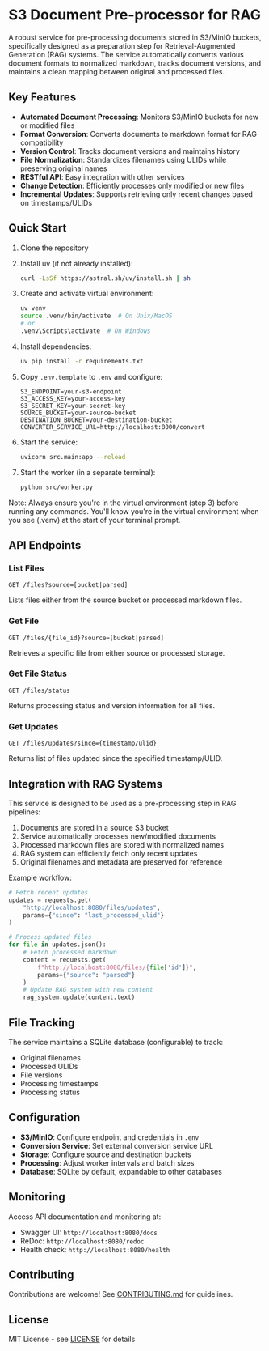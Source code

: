 # S3 Document Pre-processor for RAG

A robust service for pre-processing documents stored in S3/MinIO buckets, specifically designed as a preparation step for Retrieval-Augmented Generation (RAG) systems. The service automatically converts various document formats to normalized markdown, tracks document versions, and maintains a clean mapping between original and processed files.

## Key Features

- **Automated Document Processing**: Monitors S3/MinIO buckets for new or modified files
- **Format Conversion**: Converts documents to markdown format for RAG compatibility
- **Version Control**: Tracks document versions and maintains history
- **File Normalization**: Standardizes filenames using ULIDs while preserving original names
- **RESTful API**: Easy integration with other services
- **Change Detection**: Efficiently processes only modified or new files
- **Incremental Updates**: Supports retrieving only recent changes based on timestamps/ULIDs

## Quick Start

1. Clone the repository

2. Install uv (if not already installed):
   ```bash
   curl -LsSf https://astral.sh/uv/install.sh | sh
   ```

3. Create and activate virtual environment:
   ```bash
   uv venv
   source .venv/bin/activate  # On Unix/MacOS
   # or
   .venv\Scripts\activate  # On Windows
   ```

4. Install dependencies:
   ```bash
   uv pip install -r requirements.txt
   ```

5. Copy `.env.template` to `.env` and configure:
   ```env
   S3_ENDPOINT=your-s3-endpoint
   S3_ACCESS_KEY=your-access-key
   S3_SECRET_KEY=your-secret-key
   SOURCE_BUCKET=your-source-bucket
   DESTINATION_BUCKET=your-destination-bucket
   CONVERTER_SERVICE_URL=http://localhost:8000/convert
   ```

6. Start the service:
   ```bash
   uvicorn src.main:app --reload
   ```

7. Start the worker (in a separate terminal):
   ```bash
   python src/worker.py
   ```

Note: Always ensure you're in the virtual environment (step 3) before running any commands. You'll know you're in the virtual environment when you see (.venv) at the start of your terminal prompt.

## API Endpoints

### List Files
```
GET /files?source=[bucket|parsed]
```
Lists files either from the source bucket or processed markdown files.

### Get File
```
GET /files/{file_id}?source=[bucket|parsed]
```
Retrieves a specific file from either source or processed storage.

### Get File Status
```
GET /files/status
```
Returns processing status and version information for all files.

### Get Updates
```
GET /files/updates?since={timestamp/ulid}
```
Returns list of files updated since the specified timestamp/ULID.

## Integration with RAG Systems

This service is designed to be used as a pre-processing step in RAG pipelines:

1. Documents are stored in a source S3 bucket
2. Service automatically processes new/modified documents
3. Processed markdown files are stored with normalized names
4. RAG system can efficiently fetch only recent updates
5. Original filenames and metadata are preserved for reference

Example workflow:
```python
# Fetch recent updates
updates = requests.get(
    "http://localhost:8080/files/updates",
    params={"since": "last_processed_ulid"}
)

# Process updated files
for file in updates.json():
    # Fetch processed markdown
    content = requests.get(
        f"http://localhost:8080/files/{file['id']}",
        params={"source": "parsed"}
    )
    # Update RAG system with new content
    rag_system.update(content.text)
```

## File Tracking

The service maintains a SQLite database (configurable) to track:
- Original filenames
- Processed ULIDs
- File versions
- Processing timestamps
- Processing status

## Configuration

- **S3/MinIO**: Configure endpoint and credentials in `.env`
- **Conversion Service**: Set external conversion service URL
- **Storage**: Configure source and destination buckets
- **Processing**: Adjust worker intervals and batch sizes
- **Database**: SQLite by default, expandable to other databases

## Monitoring

Access API documentation and monitoring at:
- Swagger UI: `http://localhost:8080/docs`
- ReDoc: `http://localhost:8080/redoc`
- Health check: `http://localhost:8080/health`

## Contributing

Contributions are welcome! See [CONTRIBUTING.md](CONTRIBUTING.md) for guidelines.

## License

MIT License - see [LICENSE](LICENSE) for details
